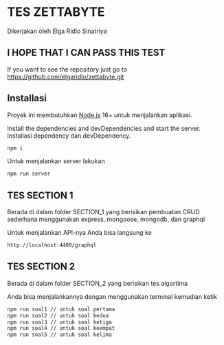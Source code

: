 # TES ZETTABYTE
Dikerjakan oleh Elga Ridlo Sinatriya

## I HOPE THAT I CAN PASS THIS TEST

If you want to see the repository just go to https://github.com/elgaridlo/zettabyte.git

## Installasi

Proyek ini membutuhkan [Node.js](https://nodejs.org/) 16+ untuk menjalankan aplikasi.

Install the dependencies and devDependencies and start the server.
Installasi dependency dan devDependency.

```sh
npm i
```
Untuk menjalankan server lakukan

```sh
npm run server
```

## TES SECTION 1
Berada di dalam folder SECTION_1 yang berisikan pembuatan CRUD sederhana menggunakan express, mongoose, mongodb, dan graphql

Untuk menjalankan API-nya Anda bisa langsung ke
```sh
http://localhost:4400/graphql
```

## TES SECTION 2 
Berada di dalam folder SECTION_2 yang berisikan tes algortima

Anda bisa menjalankannya dengan menggunakan terminal kemudian ketik 
```sh
npm run soal1 // untuk soal pertama
npm run soal2 // untuk soal kedua
npm run soal3 // untuk soal ketiga
npm run soal4 // untuk soal keempat
npm run soal5 // untuk soal kelima
```
